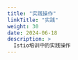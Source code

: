 ```yaml
---
title: "实践操作"
linkTitle: "实践"
weight: 30
date: 2024-06-18
description: >
  Istio培训中的实践操作
---
```




